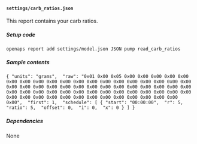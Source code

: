 #### `settings/carb_ratios.json`
This report contains your carb ratios.
##### Setup code
`openaps report add settings/model.json JSON pump read_carb_ratios`
##### Sample contents
`{
  "units": "grams", 
  "raw": "0x01 0x00 0x05 0x00 0x00 0x00 0x00 0x00 0x00 0x00 0x00 0x00 0x00 0x00 0x00 0x00 0x00 0x00 0x00 0x00 0x00 0x00 0x00 0x00 0x00 0x00 0x00 0x00 0x00 0x00 0x00 0x00 0x00 0x00 0x00 0x00 0x00 0x00 0x00 0x00 0x00 0x00 0x00 0x00 0x00 0x00 0x00 0x00 0x00 0x00 0x00 0x00 0x00 0x00 0x00 0x00 0x00 0x00 0x00 0x00 0x00 0x00 0x00 0x00", 
  "first": 1, 
  "schedule": [
    {
      "start": "00:00:00", 
      "r": 5, 
      "ratio": 5, 
      "offset": 0, 
      "i": 0, 
      "x": 0
    }
  ]
}`
##### Dependencies
None

